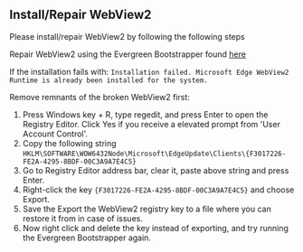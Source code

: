 ## Install/Repair WebView2
Please install/repair WebView2 by following the following steps

Repair WebView2 using the Evergreen Bootstrapper found [here](https://developer.microsoft.com/en-us/microsoft-edge/webview2#download)

If the installation fails with:
`Installation failed. Microsoft Edge WebView2 Runtime is already been installed for the system.`

Remove remnants of the broken WebView2 first:

1. Press Windows key + R, type regedit, and press Enter to open the Registry Editor.  Click Yes if you receive a elevated prompt from 'User Account Control'.
2. Copy the following string
    `HKLM\SOFTWARE\WOW6432Node\Microsoft\EdgeUpdate\Clients\{F3017226-FE2A-4295-8BDF-00C3A9A7E4C5}`
3. Go to Registry Editor address bar, clear it, paste above string and press Enter.
4. Right-click the key `{F3017226-FE2A-4295-8BDF-00C3A9A7E4C5}` and choose Export.
5. Save the Export the WebView2 registry key to a file where you can restore it from in case of issues.
6. Now right click and delete the key instead of exporting, and try running the Evergreen Bootstrapper again.
